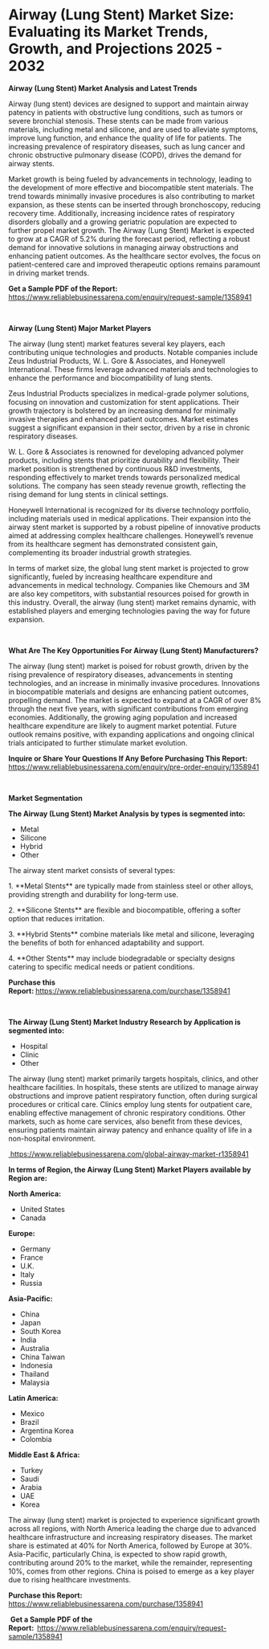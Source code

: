 <p><h1>Airway (Lung Stent) Market Size: Evaluating its Market Trends, Growth, and Projections 2025 - 2032</h1></p><p><strong>Airway (Lung Stent) Market Analysis and Latest Trends</strong></p>
<p><p>Airway (lung stent) devices are designed to support and maintain airway patency in patients with obstructive lung conditions, such as tumors or severe bronchial stenosis. These stents can be made from various materials, including metal and silicone, and are used to alleviate symptoms, improve lung function, and enhance the quality of life for patients. The increasing prevalence of respiratory diseases, such as lung cancer and chronic obstructive pulmonary disease (COPD), drives the demand for airway stents.</p><p>Market growth is being fueled by advancements in technology, leading to the development of more effective and biocompatible stent materials. The trend towards minimally invasive procedures is also contributing to market expansion, as these stents can be inserted through bronchoscopy, reducing recovery time. Additionally, increasing incidence rates of respiratory disorders globally and a growing geriatric population are expected to further propel market growth. The Airway (Lung Stent) Market is expected to grow at a CAGR of 5.2% during the forecast period, reflecting a robust demand for innovative solutions in managing airway obstructions and enhancing patient outcomes. As the healthcare sector evolves, the focus on patient-centered care and improved therapeutic options remains paramount in driving market trends.</p></p>
<p><strong>Get a Sample PDF of the Report:&nbsp;</strong> <a href="https://www.reliablebusinessarena.com/enquiry/request-sample/1358941?utm_campaign=1841&utm_medium=2&utm_source=Github&utm_content=ia&utm_term=14042025&utm_id=airway-lung-stent">https://www.reliablebusinessarena.com/enquiry/request-sample/1358941</a></p>
<p>&nbsp;</p>
<p><strong>Airway (Lung Stent) Major Market Players</strong></p>
<p><p>The airway (lung stent) market features several key players, each contributing unique technologies and products. Notable companies include Zeus Industrial Products, W. L. Gore & Associates, and Honeywell International. These firms leverage advanced materials and technologies to enhance the performance and biocompatibility of lung stents.</p><p>Zeus Industrial Products specializes in medical-grade polymer solutions, focusing on innovation and customization for stent applications. Their growth trajectory is bolstered by an increasing demand for minimally invasive therapies and enhanced patient outcomes. Market estimates suggest a significant expansion in their sector, driven by a rise in chronic respiratory diseases.</p><p>W. L. Gore & Associates is renowned for developing advanced polymer products, including stents that prioritize durability and flexibility. Their market position is strengthened by continuous R&D investments, responding effectively to market trends towards personalized medical solutions. The company has seen steady revenue growth, reflecting the rising demand for lung stents in clinical settings.</p><p>Honeywell International is recognized for its diverse technology portfolio, including materials used in medical applications. Their expansion into the airway stent market is supported by a robust pipeline of innovative products aimed at addressing complex healthcare challenges. Honeywell’s revenue from its healthcare segment has demonstrated consistent gain, complementing its broader industrial growth strategies.</p><p>In terms of market size, the global lung stent market is projected to grow significantly, fueled by increasing healthcare expenditure and advancements in medical technology. Companies like Chemours and 3M are also key competitors, with substantial resources poised for growth in this industry. Overall, the airway (lung stent) market remains dynamic, with established players and emerging technologies paving the way for future expansion.</p></p>
<p>&nbsp;</p>
<p><strong>What Are The Key Opportunities For Airway (Lung Stent) Manufacturers?</strong></p>
<p><p>The airway (lung stent) market is poised for robust growth, driven by the rising prevalence of respiratory diseases, advancements in stenting technologies, and an increase in minimally invasive procedures. Innovations in biocompatible materials and designs are enhancing patient outcomes, propelling demand. The market is expected to expand at a CAGR of over 8% through the next five years, with significant contributions from emerging economies. Additionally, the growing aging population and increased healthcare expenditure are likely to augment market potential. Future outlook remains positive, with expanding applications and ongoing clinical trials anticipated to further stimulate market evolution.</p></p>
<p><strong>Inquire or Share Your Questions If Any Before Purchasing This Report:</strong> <a href="https://www.reliablebusinessarena.com/enquiry/pre-order-enquiry/1358941?utm_campaign=1841&utm_medium=2&utm_source=Github&utm_content=ia&utm_term=14042025&utm_id=airway-lung-stent">https://www.reliablebusinessarena.com/enquiry/pre-order-enquiry/1358941</a></p>
<p>&nbsp;</p>
<p><strong>Market Segmentation</strong></p>
<p><strong>The Airway (Lung Stent) Market Analysis by types is segmented into:</strong></p>
<p><ul><li>Metal</li><li>Silicone</li><li>Hybrid</li><li>Other</li></ul></p>
<p><p>The airway stent market consists of several types: </p><p>1. **Metal Stents** are typically made from stainless steel or other alloys, providing strength and durability for long-term use. </p><p>2. **Silicone Stents** are flexible and biocompatible, offering a softer option that reduces irritation. </p><p>3. **Hybrid Stents** combine materials like metal and silicone, leveraging the benefits of both for enhanced adaptability and support. </p><p>4. **Other Stents** may include biodegradable or specialty designs catering to specific medical needs or patient conditions.</p></p>
<p><strong>Purchase this Report:&nbsp;</strong><a href="https://www.reliablebusinessarena.com/purchase/1358941?utm_campaign=1841&utm_medium=2&utm_source=Github&utm_content=ia&utm_term=14042025&utm_id=airway-lung-stent">https://www.reliablebusinessarena.com/purchase/1358941</a></p>
<p>&nbsp;</p>
<p><strong>The Airway (Lung Stent) Market Industry Research by Application is segmented into:</strong></p>
<p><ul><li>Hospital</li><li>Clinic</li><li>Other</li></ul></p>
<p><p>The airway (lung stent) market primarily targets hospitals, clinics, and other healthcare facilities. In hospitals, these stents are utilized to manage airway obstructions and improve patient respiratory function, often during surgical procedures or critical care. Clinics employ lung stents for outpatient care, enabling effective management of chronic respiratory conditions. Other markets, such as home care services, also benefit from these devices, ensuring patients maintain airway patency and enhance quality of life in a non-hospital environment.</p></p>
<p><a href="https://www.reliablebusinessarena.com/global-airway-market-r1358941?utm_campaign=1841&utm_medium=2&utm_source=Github&utm_content=ia&utm_term=14042025&utm_id=airway-lung-stent">&nbsp;https://www.reliablebusinessarena.com/global-airway-market-r1358941</a></p>
<p><strong>In terms of Region, the Airway (Lung Stent) Market Players available by Region are:</strong></p>
<p>
    <p> <strong> North America: </strong>
        <ul>
            <li>United States</li>
            <li>Canada</li>
        </ul>
        </p> 
    <p> <strong> Europe: </strong>
        <ul>
            <li>Germany</li>
            <li>France</li>
            <li>U.K.</li>
            <li>Italy</li>
            <li>Russia</li>
        </ul>
        </p> 
    <p> <strong> Asia-Pacific: </strong>
        <ul>
            <li>China</li>
            <li>Japan</li>
            <li>South Korea</li>
            <li>India</li>
            <li>Australia</li>
            <li>China Taiwan</li>
            <li>Indonesia</li>
            <li>Thailand</li>
            <li>Malaysia</li>
        </ul>
        </p> 
    <p> <strong> Latin America: </strong>
        <ul>
            <li>Mexico</li>
            <li>Brazil</li>
            <li>Argentina Korea</li>
            <li>Colombia</li>
        </ul>
        </p> 
    <p> <strong> Middle East & Africa: </strong>
        <ul>
            <li>Turkey</li>
            <li>Saudi</li>
            <li>Arabia</li>
            <li>UAE</li>
            <li>Korea</li>
        </ul>
    </p>
    </p>
<p><p>The airway (lung stent) market is projected to experience significant growth across all regions, with North America leading the charge due to advanced healthcare infrastructure and increasing respiratory diseases. The market share is estimated at 40% for North America, followed by Europe at 30%. Asia-Pacific, particularly China, is expected to show rapid growth, contributing around 20% to the market, while the remainder, representing 10%, comes from other regions. China is poised to emerge as a key player due to rising healthcare investments.</p></p>
<p><strong>Purchase this Report: </strong><a href="https://www.reliablebusinessarena.com/purchase/1358941?utm_campaign=1841&utm_medium=2&utm_source=Github&utm_content=ia&utm_term=14042025&utm_id=airway-lung-stent">https://www.reliablebusinessarena.com/purchase/1358941</a></p>
<p>&nbsp;<strong>Get a Sample PDF of the Report:&nbsp;&nbsp;</strong><a href="https://www.reliablebusinessarena.com/enquiry/request-sample/1358941?utm_campaign=1841&utm_medium=2&utm_source=Github&utm_content=ia&utm_term=14042025&utm_id=airway-lung-stent">https://www.reliablebusinessarena.com/enquiry/request-sample/1358941</a></p>
<p><strong></strong></p>
<p><p></p><p></p><p></p></p>